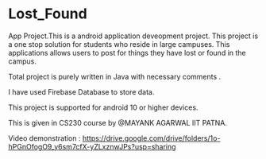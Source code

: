 # Lost_Found
App Project.This is a android application deveopment project.
This project is a one stop solution for students who reside in large campuses.
This applications allows users to post for things they have lost or found in the campus.

Total project is purely written in Java with necessary comments .

I have used Firebase Database to store data.

This project is supported for android 10 or higher devices.

This is given in CS230 course by @MAYANK AGARWAL IIT PATNA.

Video demonstration : https://drive.google.com/drive/folders/1o-hPGnOfogO9_y6sm7cfX-yZLxznwJPs?usp=sharing
